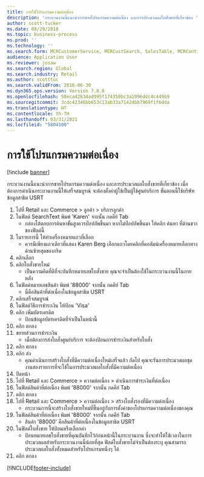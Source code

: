 ```yaml
---
title: การใช้โปรแกรมความต่อเนื่อง
description: 'กระบวนงานนี้แนะนำการขายโปรแกรมความต่อเนื่อง และการประมวลผลใบสั่งขายที่เกี่ยวข้อง '
author: scott-tucker
ms.date: 08/29/2018
ms.topic: business-process
ms.prod: ''
ms.technology: ''
ms.search.form: MCRCustomerService, MCRCustSearch, SalesTable, MCRContinuityCustInfo, MCRCustPaymLookup, CreditCardTokenization, CreditCardLookup, MCRSalesOrderRecap
audience: Application User
ms.reviewer: josaw
ms.search.region: Global
ms.search.industry: Retail
ms.author: scotttuc
ms.search.validFrom: 2016-06-30
ms.dyn365.ops.version: Version 7.0.0
ms.openlocfilehash: 58eca42634ad995f174350bc3a1996ddc4c449b9
ms.sourcegitcommit: 3cdc42346bb653c13ab33a7142dbb7969f1f6dda
ms.translationtype: HT
ms.contentlocale: th-TH
ms.lasthandoff: 03/31/2021
ms.locfileid: "5804100"
---
```

# <a name="using-continuity-program"></a>การใช้โปรแกรมความต่อเนื่อง

[!include [banner](../includes/banner.md)]

กระบวนงานนี้แนะนำการขายโปรแกรมความต่อเนื่อง และการประมวลผลใบสั่งขายที่เกี่ยวข้อง  เมื่อต้องการดำเนินกระบวนงานนี้ให้เสร็จสมบูรณ์ จะต้องตั้งค่าผู้ใช้เป็นผู้ใช้ศูนย์บริการ  ขั้นตอนนี้ใช้บริษัทข้อมูลสาธิต USRT

1. ไปที่ Retail และ Commerce > ลูกค้า > บริการลูกค้า
2. ในฟิลด์ SearchText พิมพ์ 'Karen' จากนั้น กดคีย์ Tab
    * กล่องโต้ตอบการค้นหาขั้นสูงควรป๊อปอัพขึ้นมา  หากไม่ป๊อปอัพขึ้นมา ให้คลิก ค้นหา ที่ด้านขวาของฟิลด์นี้  
3. ในรายการนี้ ให้ทำเครื่องหมายแถวที่เลือก
    * ควรมีเพียงแถวเดียวที่แสดง Karen Berg  เลือกแถวโดยคลิกที่คอลัมน์เครื่องหมายเลือกทางด้านซ้ายสุดของกริด  
4. คลิกเลือก 
5. คลิกใบสั่งขายใหม่
    * เป็นความคิดที่ดีที่จะบันทึกหมายเลขใบสั่งขาย  คุณจะจำเป็นต้องใช้ในกระบวนงานนี้ในภายหลัง  
6. ในฟิลด์หมายเลขสินค้า พิมพ์ '88000' จากนั้น กดคีย์ Tab
    * นี่คือสินค้าที่ต่อเนื่องในข้อมูลสาธิต USRT  
7. คลิกเสร็จสมบูรณ์
8. ในฟิลด์วิธีการชำระเงิน ให้ป้อน 'Visa'
9. คลิก เพิ่มบัตรเครดิต
    * ป้อนข้อมูลบัตรเครดิตที่จำเป็นในหน้านี้  
10. คลิก ตกลง
11. ขยายส่วนการชำระเงิน
    * เมื่อต้องการส่งใบสั่งศูนย์บริการ จะต้องป้อนการชำระเงินสำหรับใบสั่ง  
12. คลิก ตกลง
13. คลิก ส่ง 
    * คุณดำเนินการสร้างใบสั่งที่มีความต่อเนื่องใหม่เสร็จแล้ว  ถัดไป คุณจะรันการประมวลผลชุดงานสองรายการที่จะใช้ในการประมวลผลใบสั่งที่มีความต่อเนื่อง  
14. ปิดหน้า
15. ไปที่ Retail และ Commerce > ความต่อเนื่อง > ดำเนินการชำระเงินที่ต่อเนื่อง
16. ในฟิลด์สินค้าที่ต่อเนื่อง พิมพ์ '88000' จากนั้น กดคีย์ Tab
17. คลิก ตกลง 
18. ไปที่ Retail และ Commerce > ความต่อเนื่อง > สร้างใบสั่งรองที่มีความต่อเนื่อง
    * กระบวนการนี้จะสร้างใบสั่งขายใหม่ที่ขึ้นอยู่กับการตั้งค่าของโปรแกรมความต่อเนื่องของคุณ  
19. ในฟิลด์สินค้าที่ต่อเนื่อง พิมพ์ '88000' จากนั้น กดคีย์ Tab
    * สินค้า '88000' คือสินค้าที่ต่อเนื่องในข้อมูลสาธิต USRT  
20. ในฟิลด์ใบสั่งขาย ให้ป้อนหรือเลือกค่า
    * ป้อนหมายเลขใบสั่งขายที่คุณบันทึกไว้ก่อนหน้านี้ในกระบวนงาน  ซึ่งจะทำให้ใช้เวลาในการประมวลผลสำหรับกระบวนงานนี้น้อยที่สุด  ฟิลด์ใบสั่งขายไม่จำเป็นต้องระบุ คุณสามารถประมวลผลใบสั่งทั้งหมดสำหรับโปรแกรมหนึ่งๆ ได้  
21. คลิก ตกลง



[!INCLUDE[footer-include](../../includes/footer-banner.md)]